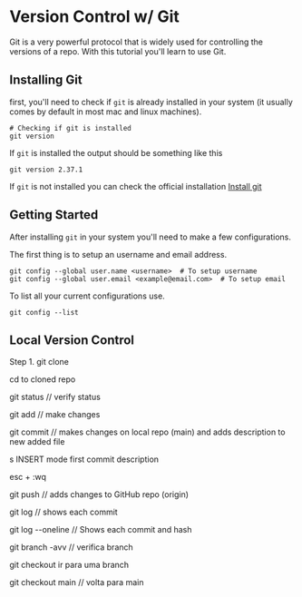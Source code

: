 # Version Control w/ Git

Git is a very powerful protocol that is widely used for controlling the versions of a repo. With this tutorial you'll learn to use Git.

## Installing Git
first, you'll need to check if `git` is already installed in your system (it usually comes by default in most mac and linux machines).

```
# Checking if git is installed
git version
```

If `git` is installed the output should be something like this
```
git version 2.37.1 
```

If `git` is not installed you can check the official installation [Install git](https://github.com/git-guides/install-git) 

## Getting Started

After installing `git` in your system you'll need to make a few configurations.

The first thing is to setup an username and email address.
```
git config --global user.name <username>  # To setup username
git config --global user.email <example@email.com>  # To setup email
```

To list all your current configurations use.
```
git config --list
```
## Local Version Control

Step 1. git clone

cd to cloned repo

git status // verify status

git add <file> // make changes

git commit // makes changes on local repo (main) and adds description to new added file

s
INSERT mode
first commit
description

esc + :wq

git push // adds changes to GitHub repo (origin)

git log // shows each commit

git log --oneline // Shows each commit and hash

git branch -avv // verifica branch

git checkout <hash> ir para uma branch

git checkout main // volta para main


